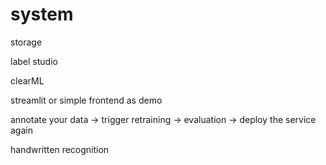 # system

storage

label studio

clearML

streamlit or simple frontend as demo


annotate your data -> trigger retraining -> evaluation -> deploy the service again


handwritten recognition
